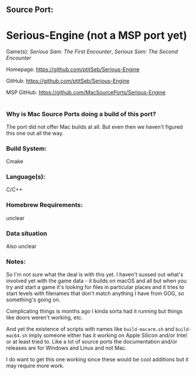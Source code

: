 ## Source Port:
# Serious-Engine (not a MSP port yet)

Game(s): *Serious Sam: The First Encounter*, *Serious Sam: The Second Encounter*

Homepage: https://github.com/ptitSeb/Serious-Engine

GitHub: https://github.com/ptitSeb/Serious-Engine

MSP GitHub: https://github.com/MacSourcePorts/Serious-Engine

#
### Why is Mac Source Ports doing a build of this port?
The port did not offer Mac builds at all. But even then we haven't figured this one out all the way.

### Build System: 
Cmake

### Language(s):
C/C++

### Homebrew Requirements:

unclear

### Data situation
Also unclear

### Notes:
So I'm not sure what the deal is with this yet. I haven't sussed out what's involved yet with the game data - it builds on macOS and all but when you try and start a game it's looking for files in particular places and it tries to start levels with filenames that don't match anything I have from GOG, so something's going on. 

Complicating things is months ago I kinda sorta had it running but things like doors weren't working, etc. 

And yet the existence of scripts with names like `build-macarm.sh` and `build-mac64.sh` imply someone either has it working on Apple Silicon and/or Intel or at least tried to. Like a lot of source ports the documentation and/or releases are for Windows and Linux and not Mac. 

I do want to get this one working since these would be cool additions but it may require more work. 